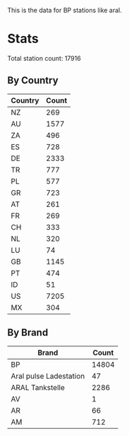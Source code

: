 This is the data for BP stations like aral.


# Stats

Total station count: 17916
## By Country

| Country | Count
| - | - 
| NZ | 269
| AU | 1577
| ZA | 496
| ES | 728
| DE | 2333
| TR | 777
| PL | 577
| GR | 723
| AT | 261
| FR | 269
| CH | 333
| NL | 320
| LU | 74
| GB | 1145
| PT | 474
| ID | 51
| US | 7205
| MX | 304
## By Brand

| Brand | Count
| - | - 
| BP | 14804
| Aral pulse Ladestation | 47
| ARAL Tankstelle | 2286
| AV | 1
| AR | 66
| AM | 712
